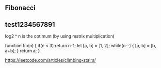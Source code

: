## Fibonacci
## test1234567891
log2 ^ n is the optimum  (by using matrix multiplication)

function fib(n)
{
  if(n < 3) return n-1;
  let [a, b] = [1, 2]; 
  while(n--) {
    [a, b] = [b, a+b];
  }
  return a;
}

https://leetcode.com/articles/climbing-stairs/

